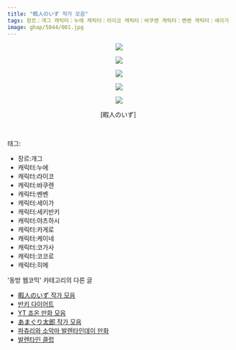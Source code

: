 ```yaml
---
title: "暇人のいず 작가 모음"
tags: 장르：개그 캐릭터：누에 캐릭터：라이코 캐릭터：바쿠렌 캐릭터：벤벤 캐릭터：세이가 캐릭터：세키반키 캐릭터：야츠하시 캐릭터：카게로 캐릭터：케이네 캐릭터：코가사 캐릭터：코코로 캐릭터：히메 暇人のいず 동방_웹코믹
image: ghap/5844/001.jpg
---
```

<div class="article">
<p style="text-align: center; clear: none; float: none;"><img src="{{ site.nasurl }}/ghap/5844/001.jpg"/></p>
<p style="text-align: center; clear: none; float: none;"><img src="{{ site.nasurl }}/ghap/5844/002.jpg"/></p>
<p style="text-align: center; clear: none; float: none;"><img src="{{ site.nasurl }}/ghap/5844/003.jpg"/></p>
<p style="text-align: center; clear: none; float: none;"><img src="{{ site.nasurl }}/ghap/5844/004.jpg"/></p>
<p style="text-align: center; clear: none; float: none;"><img src="{{ site.nasurl }}/ghap/5844/005.jpg"/></p>
<p style="text-align: center; clear: none; float: none;">[暇人のいず] </p>
<p><br/></p>
</div><div class="tagTrail">
<p>태그: </p>
<ul>
<li>장르:개그</li>
<li>캐릭터:누에</li>
<li>캐릭터:라이코</li>
<li>캐릭터:바쿠렌</li>
<li>캐릭터:벤벤</li>
<li>캐릭터:세이가</li>
<li>캐릭터:세키반키</li>
<li>캐릭터:야츠하시</li>
<li>캐릭터:카게로</li>
<li>캐릭터:케이네</li>
<li>캐릭터:코가사</li>
<li>캐릭터:코코로</li>
<li>캐릭터:히메</li>
</ul>
</div><div class="another">
<p>'동방 웹코믹' 카테고리의 다른 글</p>
<ul>
<li><a href="/2019-02-17-ghap_5844">暇人のいず 작가 모음</a></li>
<li><a href="/2019-02-17-ghap_5842">반키 다이어트</a></li>
<li><a href="/2019-02-17-ghap_5841">YT 죠온 만화 모음</a></li>
<li><a href="/2019-02-15-ghap_5837">あまぐり太郎 작가 모음</a></li>
<li><a href="/2019-02-15-ghap_5836">파츄리와 소악마 발렌타인데이 만화</a></li>
<li><a href="/2019-02-15-ghap_5827">발렌타인 클럽</a></li>
</ul>
</div>